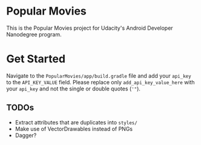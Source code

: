 # Popular Movies

This is the Popular Movies project for Udacity's Android Developer Nanodegree program.


# Get Started

Navigate to the `PopularMovies/app/build.gradle` file and add your `api_key` to the `API_KEY_VALUE` field. Please replace only `add_api_key_value_here` with your `api_key` and not the single or double quotes (`'"`).

## TODOs
 - Extract attributes that are duplicates into `styles/`
 - Make use of VectorDrawables instead of PNGs
 - Dagger?